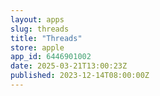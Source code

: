 ```yaml
---
layout: apps
slug: threads
title: "Threads"
store: apple
app_id: 6446901002
date: 2025-03-21T13:00:23Z
published: 2023-12-14T08:00:00Z
---
```

